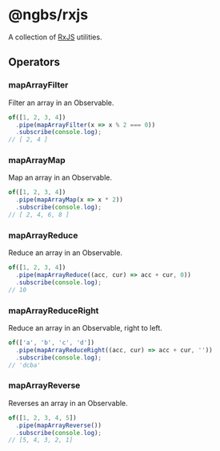 # @ngbs/rxjs

A collection of [RxJS](https://rxjs.dev/) utilities.

## Operators

### mapArrayFilter

Filter an array in an Observable.

```js
of([1, 2, 3, 4])
  .pipe(mapArrayFilter(x => x % 2 === 0))
  .subscribe(console.log);
// [ 2, 4 ]
```

### mapArrayMap

Map an array in an Observable.

```js
of([1, 2, 3, 4])
  .pipe(mapArrayMap(x => x * 2))
  .subscribe(console.log);
// [ 2, 4, 6, 8 ]
```

### mapArrayReduce

Reduce an array in an Observable.

```js
of([1, 2, 3, 4])
  .pipe(mapArrayReduce((acc, cur) => acc + cur, 0))
  .subscribe(console.log);
// 10
```

### mapArrayReduceRight

Reduce an array in an Observable, right to left.

```js
of(['a', 'b', 'c', 'd'])
  .pipe(mapArrayReduceRight((acc, cur) => acc + cur, ''))
  .subscribe(console.log);
// 'dcba'
```

### mapArrayReverse

Reverses an array in an Observable.

```js
of([1, 2, 3, 4, 5])
  .pipe(mapArrayReverse())
  .subscribe(console.log);
// [5, 4, 3, 2, 1]
```
